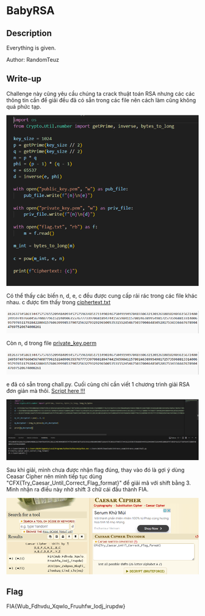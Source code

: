 # BabyRSA
## Description
Everything is given.

Author: RandomTeuz

## Write-up
Challenge này cũng yêu cầu chúng ta crack thuật toán RSA nhưng các các thông tin cần để giải đều đã có sẵn trong các file nên cách làm cũng không quá phức tạp.

![1](https://github.com/tlmt009147/2025-Tech-Test/blob/54247611dd0fd56e59c18bc878c1925f3ae88c71/crypto/BabyRSA/assets/1.png)

Có thể thấy các biến n, d, e, c đều được cung cấp rải rác trong các file khác nhau. c được tìm thấy trong [ciphertext.txt](https://github.com/tlmt009147/2025-Tech-Test/blob/54247611dd0fd56e59c18bc878c1925f3ae88c71/crypto/BabyRSA/assets/ciphertext.txt)

![3](https://github.com/tlmt009147/2025-Tech-Test/blob/54247611dd0fd56e59c18bc878c1925f3ae88c71/crypto/BabyRSA/assets/3.png)

Còn n, d trong file [private_key.perm](https://github.com/tlmt009147/2025-Tech-Test/blob/54247611dd0fd56e59c18bc878c1925f3ae88c71/crypto/BabyRSA/assets/private_key.pem)

![3](https://github.com/tlmt009147/2025-Tech-Test/blob/54247611dd0fd56e59c18bc878c1925f3ae88c71/crypto/BabyRSA/assets/3.png)

e đã có sẵn trong chall.py. Cuối cùng chỉ cần viết 1 chương trình giải RSA đơn giản mà thôi. [Script here !!!](https://github.com/tlmt009147/2025-Tech-Test/blob/9aaa51bf8f0aba6ab156bcef4b233827c17801ab/crypto/BabyRSA/assets/solve.py)

![4](https://github.com/tlmt009147/2025-Tech-Test/blob/73015933ae083eacb81fff434af5bee8821d4873/crypto/BabyRSA/assets/4.png)

Sau khi giải, mình chưa được nhận flag đúng, thay vào đó là gợi ý dùng Ceasar Cipher nên mình tiếp tục dùng "CFX{Try_Caesar_Until_Correct_Flag_format}" để giải mã với shift bằng 3. Mình nhận ra điều này nhờ shift 3 chữ cái đầu thành FIA.

![5](https://github.com/tlmt009147/2025-Tech-Test/blob/b8bfa2569afb2e5563b77579c400c6aba7f131ac/crypto/BabyRSA/assets/5.png)

## Flag

FIA{Wub_Fdhvdu_Xqwlo_Fruuhfw_Iodj_irupdw}
